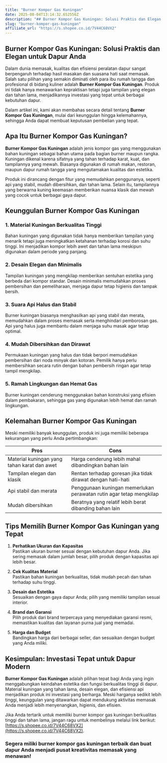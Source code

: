 ```yaml
---
title: "Burner Kompor Gas Kuningan"
date: 2025-08-04T13:14:32.652556Z
description: "## Burner Kompor Gas Kuningan: Solusi Praktis dan Elegan untuk Dapur Anda..."
slug: "burner-kompor-gas-kuningan"
affiliate_url: "https://s.shopee.co.id/7V44C68VX2"
---
```

## Burner Kompor Gas Kuningan: Solusi Praktis dan Elegan untuk Dapur Anda

Dalam dunia memasak, kualitas dan efisiensi peralatan dapur sangat berpengaruh terhadap hasil masakan dan suasana hati saat memasak. Salah satu pilihan yang semakin diminati oleh para ibu rumah tangga dan profesional di bidang kuliner adalah **Burner Kompor Gas Kuningan**. Produk ini tidak hanya menawarkan kepraktisan tetapi juga tampilan yang elegan dan tahan lama, menjadikannya investasi yang tepat untuk berbagai kebutuhan dapur.

Dalam artikel ini, kami akan membahas secara detail tentang **Burner Kompor Gas Kuningan**, mulai dari keunggulan hingga kelemahannya, sehingga Anda dapat membuat keputusan pembelian yang tepat.

## Apa Itu Burner Kompor Gas Kuningan?

**Burner Kompor Gas Kuningan** adalah jenis kompor gas yang menggunakan bahan kuningan sebagai bahan utama pada bagian burner maupun rangka. Kuningan dikenal karena sifatnya yang tahan terhadap karat, kuat, dan tampilannya yang mewah. Biasanya digunakan di rumah makan, restoran, maupun dapur rumah tangga yang mengutamakan kualitas dan estetika.

Produk ini dirancang dengan fitur yang memudahkan penggunanya, seperti api yang stabil, mudah dibersihkan, dan tahan lama. Selain itu, tampilannya yang berwarna kuning keemasan memberikan nuansa klasik dan mewah yang cocok untuk berbagai gaya dapur.

## Keunggulan Burner Kompor Gas Kuningan

### 1. Material Kuningan Berkualitas Tinggi

Bahan kuningan yang digunakan tidak hanya memberikan tampilan yang menarik tetapi juga meningkatkan ketahanan terhadap korosi dan suhu tinggi. Ini menjadikan kompor lebih awet dan tahan lama meskipun digunakan dalam periode yang panjang.

### 2. Desain Elegan dan Minimalis

Tampilan kuningan yang mengkilap memberikan sentuhan estetika yang berbeda dari kompor standar. Desain minimalis memudahkan proses pembersihan dan pemeliharaan, menjaga dapur tetap higienis dan tampak bersih.

### 3. Suara Api Halus dan Stabil

Burner kuningan biasanya menghasilkan api yang stabil dan merata, memudahkan dalam proses memasak serta menghindari pemborosan gas. Api yang halus juga membantu dalam menjaga suhu masak agar tetap optimal.

### 4. Mudah Dibersihkan dan Dirawat

Permukaan kuningan yang halus dan tidak berpori memudahkan pembersihan dari noda minyak dan kotoran. Pemilik hanya perlu membersihkan secara rutin dengan bahan pembersih ringan agar tetap tampil mengkilap.

### 5. Ramah Lingkungan dan Hemat Gas

Burner kuningan cenderung menggunakan bahan konstruksi yang efisien dalam pembakaran, sehingga gas yang digunakan lebih hemat dan ramah lingkungan.

## Kelemahan Burner Kompor Gas Kuningan

Meski memiliki banyak keunggulan, produk ini juga memiliki beberapa kekurangan yang perlu Anda pertimbangkan:

| **Pros** | **Cons** |
|------------------------|------------------------|
| Material kuningan yang tahan karat dan awet | Harga cenderung lebih mahal dibandingkan bahan lain |
| Tampilan elegan dan klasik | Rentan terhadap goresan jika tidak dirawat dengan hati-hati |
| Api stabil dan merata | Penggunaan kuningan memerlukan perawatan rutin agar tetap mengkilap |
| Mudah dibersihkan | Beratnya yang relatif lebih berat dibanding bahan lain |

## Tips Memilih Burner Kompor Gas Kuningan yang Tepat

1. **Perhatikan Ukuran dan Kapasitas**  
Pastikan ukuran burner sesuai dengan kebutuhan dapur Anda. Jika sering memasak dalam jumlah besar, pilih produk dengan kapasitas api lebih besar.

2. **Cek Kualitas Material**  
Pastikan bahan kuningan berkualitas, tidak mudah pecah dan tahan terhadap suhu tinggi.

3. **Desain dan Estetika**  
Sesuaikan dengan gaya dapur Anda; pilih yang memiliki tampilan sesuai interior.

4. **Brand dan Garansi**  
Pilih produk dari brand terpercaya yang menyediakan garansi resmi, memastikan kualitas dan layanan purna jual yang memadai.

5. **Harga dan Budget**  
Bandingkan harga dari berbagai seller, dan sesuaikan dengan budget yang Anda miliki.

## Kesimpulan: Investasi Tepat untuk Dapur Modern

**Burner Kompor Gas Kuningan** adalah pilihan tepat bagi Anda yang ingin menggabungkan keindahan estetika dan fungsi berkualitas tinggi di dapur. Material kuningan yang tahan lama, desain elegan, dan efisiensi api menjadikan produk ini investasi yang berharga. Meski harganya sedikit lebih tinggi, keunggulan yang ditawarkan dapat mendukung aktivitas memasak Anda menjadi lebih menyenangkan, higienis, dan efisien.

Jika Anda tertarik untuk memiliki burner kompor gas kuningan berkualitas tinggi dan tahan lama, jangan ragu untuk membelinya melalui link berikut: [https://s.shopee.co.id/7V44C68VX2](https://s.shopee.co.id/7V44C68VX2).

### Segera miliki burner kompor gas kuningan terbaik dan buat dapur Anda menjadi pusat kreativitas memasak yang menawan!